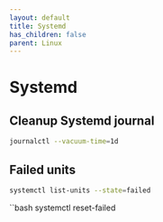 ```yaml
---
layout: default
title: Systemd
has_children: false
parent: Linux
---
```


# Systemd

## Cleanup Systemd journal
```bash 
journalctl --vacuum-time=1d
```

## Failed units

```bash
systemctl list-units --state=failed
```

``bash
systemctl reset-failed
```
